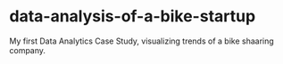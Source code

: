 # data-analysis-of-a-bike-startup
My first Data Analytics Case Study, visualizing trends of a bike shaaring company.
